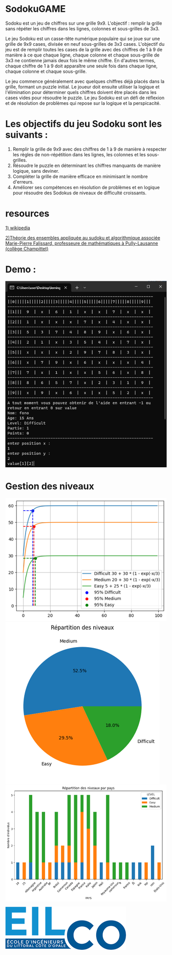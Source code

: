 # SodokuGAME

Sodoku est un jeu de chiffres sur une grille 9x9. L'objectif : remplir la grille sans répéter les chiffres dans les lignes, colonnes et sous-grilles de 3x3.

Le jeu Sodoku est un casse-tête numérique populaire qui se joue sur une grille de 9x9 cases, divisée en neuf sous-grilles de 3x3 cases. L'objectif du jeu est de remplir toutes les cases de la grille avec des chiffres de 1 à 9 de manière à ce que chaque ligne, chaque colonne et chaque sous-grille de 3x3 ne contienne jamais deux fois le même chiffre. En d'autres termes, chaque chiffre de 1 à 9 doit apparaître une seule fois dans chaque ligne, chaque colonne et chaque sous-grille.

Le jeu commence généralement avec quelques chiffres déjà placés dans la grille, formant un puzzle initial. Le joueur doit ensuite utiliser la logique et l'élimination pour déterminer quels chiffres doivent être placés dans les cases vides pour résoudre le puzzle. Le jeu Sodoku est un défi de réflexion et de résolution de problèmes qui repose sur la logique et la perspicacité.

# Les objectifs du jeu Sodoku sont les suivants :
1. Remplir la grille de 9x9 avec des chiffres de 1 à 9 de manière à respecter les règles de non-répétition dans les lignes, les colonnes et les sous-grilles.
2. Résoudre le puzzle en déterminant les chiffres manquants de manière logique, sans deviner.
3. Compléter la grille de manière efficace en minimisant le nombre d'erreurs.
4. Améliorer ses compétences en résolution de problèmes et en logique pour résoudre des Sodokus de niveaux de difficulté croissants.

# resources
[1) wikipedia](https://fr.wikipedia.org/wiki/Math%C3%A9matiques_du_sudoku)

[2)Théorie des ensembles appliquée au sudoku et algorithmique associée
Marie-Pierre Falissard, professeure de mathématiques à Pully-Lausanne (collège Champittet)](https://www.vsmp.ch/crm/articles/articles_bulletin/B120_MPF.pdf)

# Demo :

![demo](images/Demo.PNG)

# Gestion des niveaux

![](images/output.png)
![](images/output1.png)
![](images/output2.png)

![EILCO](images/download.png)

